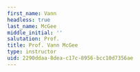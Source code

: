 ```yaml
---
first_name: Vann
headless: true
last_name: McGee
middle_initial: ''
salutation: Prof.
title: Prof. Vann McGee
type: instructor
uid: 2290ddaa-8dea-c17c-8956-bcc10d7356ae
---
```

